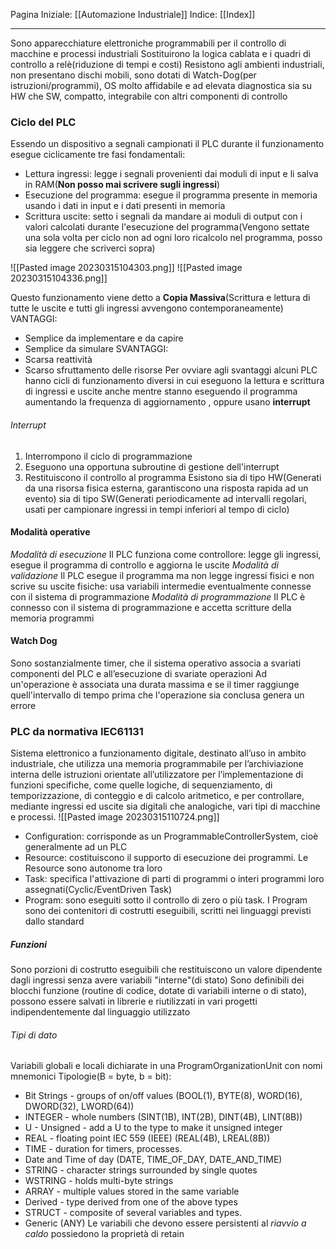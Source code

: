 Pagina Iniziale: [[Automazione Industriale]]
Indice: [[Index]]

---
Sono apparecchiature elettroniche programmabili per il controllo di macchine e processi industriali
Sostituirono la logica cablata e i quadri di controllo a relè(riduzione di tempi e costi)
Resistono agli ambienti industriali, non presentano dischi mobili, sono dotati di Watch-Dog(per istruzioni/programmi), OS molto affidabile e ad elevata diagnostica sia su HW che SW, compatto, integrabile con altri componenti di controllo

### Ciclo del PLC
Essendo un dispositivo a segnali campionati il PLC durante il funzionamento esegue ciclicamente tre fasi fondamentali:
- Lettura ingressi: legge i segnali provenienti dai moduli di input e  li salva in RAM(**Non posso mai scrivere sugli ingressi**)
- Esecuzione del programma: esegue il programma presente in memoria usando i dati in input e i dati presenti in memoria
- Scrittura uscite: setto i segnali da mandare ai moduli di output con i valori calcolati durante l'esecuzione del programma(Vengono settate una sola volta per ciclo non ad ogni loro ricalcolo nel programma, posso sia leggere che scriverci sopra)

![[Pasted image 20230315104303.png]]
![[Pasted image 20230315104336.png]]

Questo funzionamento viene detto a **Copia Massiva**(Scrittura e lettura di tutte le uscite e tutti gli ingressi avvengono contemporaneamente)
VANTAGGI:
- Semplice da implementare e da capire
- Semplice da simulare
SVANTAGGI:
- Scarsa reattività
- Scarso sfruttamento delle risorse
Per ovviare agli svantaggi alcuni PLC hanno cicli di funzionamento diversi in cui eseguono la lettura e scrittura di ingressi e uscite anche mentre stanno eseguendo il programma aumentando la frequenza di aggiornamento , oppure usano **interrupt**

###### Interrupt
1. Interrompono il ciclo di programmazione
2. Eseguono una opportuna subroutine di gestione dell'interrupt
3. Restituiscono il controllo al programma
Esistono sia di tipo HW(Generati da una risorsa fisica esterna, garantiscono una risposta rapida ad un evento) sia di tipo SW(Generati periodicamente ad intervalli regolari, usati per campionare ingressi in tempi inferiori al tempo di ciclo)

#### Modalità operative
*Modalità di esecuzione*
Il PLC funziona come controllore: legge gli ingressi, esegue il programma di controllo e aggiorna le uscite
*Modalità di validazione*
Il PLC esegue il programma ma non legge ingressi fisici e non scrive su uscite fisiche: usa variabili intermedie eventualmente connesse con il sistema di programmazione
*Modalità di programmazione*
Il PLC è connesso con il sistema di programmazione e accetta scritture della memoria programmi

#### Watch Dog
Sono sostanzialmente timer, che il sistema operativo associa a svariati componenti del PLC e all’esecuzione di svariate operazioni
Ad un'operazione è associata una durata massima e se il timer raggiunge quell'intervallo di tempo prima che l'operazione sia conclusa genera un errore

### PLC da normativa IEC61131
Sistema elettronico a funzionamento digitale, destinato all’uso in ambito industriale, che utilizza una memoria programmabile per l’archiviazione interna delle istruzioni orientate all’utilizzatore per l’implementazione di  funzioni specifiche, come quelle logiche, di sequenziamento, di  temporizzazione, di conteggio e di calcolo aritmetico, e per controllare,  mediante ingressi ed uscite sia digitali che analogiche, vari tipi di macchine e processi.
![[Pasted image 20230315110724.png]]
- Configuration: corrisponde as un ProgrammableControllerSystem, cioè generalmente ad un PLC
- Resource: costituiscono il supporto di esecuzione dei programmi. Le Resource sono autonome tra loro
- Task: specifica l'attivazione di parti di programmi o interi programmi loro assegnati(Cyclic/EventDriven Task)
- Program: sono eseguiti sotto il controllo di zero o più task. I Program sono dei contenitori di costrutti eseguibili, scritti nei linguaggi previsti dallo standard
##### Funzioni
Sono porzioni di costrutto eseguibili che restituiscono un valore dipendente dagli ingressi senza avere variabili "interne"(di stato)
Sono definibili dei blocchi funzione (routine di codice, dotate di variabili interne o di stato), possono essere salvati in librerie e riutilizzati in vari progetti indipendentemente dal linguaggio utilizzato
###### Tipi di dato
Variabili globali e locali dichiarate in una ProgramOrganizationUnit con nomi mnemonici
Tipologie(B = byte, b = bit):
- Bit Strings - groups of on/off values (BOOL(1), BYTE(8), WORD(16), DWORD(32), LWORD(64))
- INTEGER - whole numbers (SINT(1B), INT(2B), DINT(4B), LINT(8B))  
- U - Unsigned - add a U to the type to make it unsigned integer  
- REAL - floating point IEC 559 (IEEE) (REAL(4B), LREAL(8B))  
- TIME - duration for timers, processes.  
- Date and Time of day (DATE, TIME_OF_DAY, DATE_AND_TIME)  
- STRING - character strings surrounded by single quotes
- WSTRING - holds multi-byte strings  
- ARRAY - multiple values stored in the same variable  
- Derived - type derived from one of the above types  
- STRUCT - composite of several variables and types.  
- Generic (ANY)
Le variabili che devono essere persistenti al *riavvio a caldo* possiedono la proprietà di retain 

